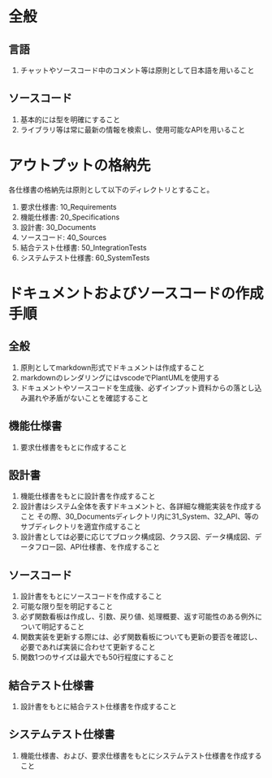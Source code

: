 # 全般
## 言語
1. チャットやソースコード中のコメント等は原則として日本語を用いること

## ソースコード
1. 基本的には型を明確にすること
1. ライブラリ等は常に最新の情報を検索し、使用可能なAPIを用いること

# アウトプットの格納先
各仕様書の格納先は原則として以下のディレクトリとすること。
1. 要求仕様書: 10_Requirements
1. 機能仕様書: 20_Specifications
1. 設計書: 30_Documents
1. ソースコード: 40_Sources
1. 結合テスト仕様書: 50_IntegrationTests
1. システムテスト仕様書: 60_SystemTests

# ドキュメントおよびソースコードの作成手順
## 全般
1. 原則としてmarkdown形式でドキュメントは作成すること
1. markdownのレンダリングにはvscodeでPlantUMLを使用する
1. ドキュメントやソースコードを生成後、必ずインプット資料からの落とし込み漏れや矛盾がないことを確認すること

## 機能仕様書
1. 要求仕様書をもとに作成すること

## 設計書
1. 機能仕様書をもとに設計書を作成すること
1. 設計書はシステム全体を表すドキュメントと、各詳細な機能実装を作成すること
   その際、30_Documentsディレクトリ内に31_System、32_API、等のサブディレクトリを適宜作成すること
1. 設計書としては必要に応じてブロック構成図、クラス図、データ構成図、データフロー図、API仕様書、を作成すること

## ソースコード
1. 設計書をもとにソースコードを作成すること
1. 可能な限り型を明記すること
1. 必ず関数看板は作成し、引数、戻り値、処理概要、返す可能性のある例外について明記すること
1. 関数実装を更新する際には、必ず関数看板についても更新の要否を確認し、必要であれば実装に合わせて更新すること
1. 関数1つのサイズは最大でも50行程度にすること

## 結合テスト仕様書
1. 設計書をもとに結合テスト仕様書を作成すること

## システムテスト仕様書
1. 機能仕様書、および、要求仕様書をもとにシステムテスト仕様書を作成すること

